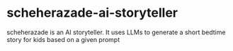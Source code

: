 # scheherazade-ai-storyteller
scheherazade is an AI storyteller. It uses LLMs to generate a short bedtime story for kids based on a given prompt
